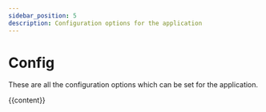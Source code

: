 ```yaml
---
sidebar_position: 5
description: Configuration options for the application
---
```


# Config

These are all the configuration options which can be set for the application.

{{content}}
